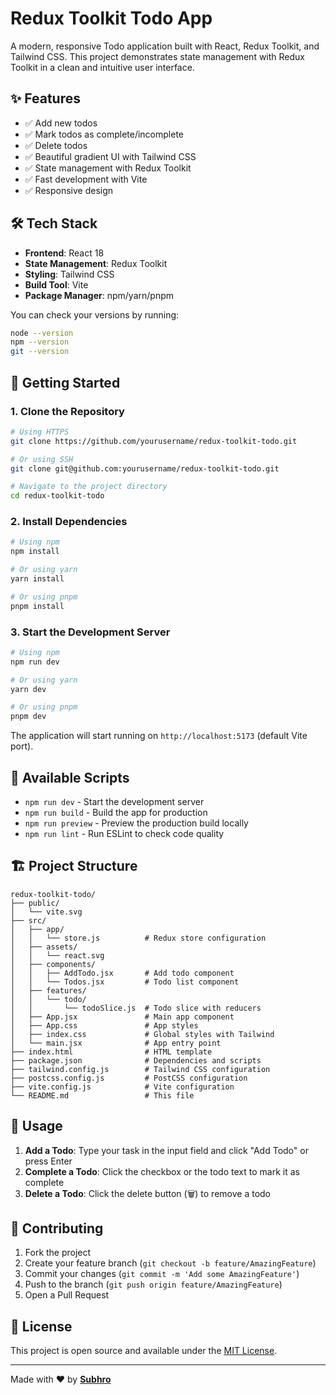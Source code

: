 # Redux Toolkit Todo App

A modern, responsive Todo application built with React, Redux Toolkit, and Tailwind CSS. This project demonstrates state management with Redux Toolkit in a clean and intuitive user interface.

## ✨ Features

- ✅ Add new todos
- ✅ Mark todos as complete/incomplete
- ✅ Delete todos
- ✅ Beautiful gradient UI with Tailwind CSS
- ✅ State management with Redux Toolkit
- ✅ Fast development with Vite
- ✅ Responsive design

## 🛠️ Tech Stack

- **Frontend**: React 18
- **State Management**: Redux Toolkit
- **Styling**: Tailwind CSS
- **Build Tool**: Vite
- **Package Manager**: npm/yarn/pnpm


You can check your versions by running:
```bash
node --version
npm --version
git --version
```

## 🚀 Getting Started

### 1. Clone the Repository

```bash
# Using HTTPS
git clone https://github.com/yourusername/redux-toolkit-todo.git

# Or using SSH
git clone git@github.com:yourusername/redux-toolkit-todo.git

# Navigate to the project directory
cd redux-toolkit-todo
```

### 2. Install Dependencies

```bash
# Using npm
npm install

# Or using yarn
yarn install

# Or using pnpm
pnpm install
```

### 3. Start the Development Server

```bash
# Using npm
npm run dev

# Or using yarn
yarn dev

# Or using pnpm
pnpm dev
```

The application will start running on `http://localhost:5173` (default Vite port).

## 📝 Available Scripts

- `npm run dev` - Start the development server
- `npm run build` - Build the app for production
- `npm run preview` - Preview the production build locally
- `npm run lint` - Run ESLint to check code quality

## 🏗️ Project Structure

```
redux-toolkit-todo/
├── public/
│   └── vite.svg
├── src/
│   ├── app/
│   │   └── store.js          # Redux store configuration
│   ├── assets/
│   │   └── react.svg
│   ├── components/
│   │   ├── AddTodo.jsx       # Add todo component
│   │   └── Todos.jsx         # Todo list component
│   ├── features/
│   │   └── todo/
│   │       └── todoSlice.js  # Todo slice with reducers
│   ├── App.jsx               # Main app component
│   ├── App.css               # App styles
│   ├── index.css             # Global styles with Tailwind
│   └── main.jsx              # App entry point
├── index.html                # HTML template
├── package.json              # Dependencies and scripts
├── tailwind.config.js        # Tailwind CSS configuration
├── postcss.config.js         # PostCSS configuration
├── vite.config.js            # Vite configuration
└── README.md                 # This file
```



## 📱 Usage

1. **Add a Todo**: Type your task in the input field and click "Add Todo" or press Enter
2. **Complete a Todo**: Click the checkbox or the todo text to mark it as complete
3. **Delete a Todo**: Click the delete button (🗑️) to remove a todo


## 🤝 Contributing

1. Fork the project
2. Create your feature branch (`git checkout -b feature/AmazingFeature`)
3. Commit your changes (`git commit -m 'Add some AmazingFeature'`)
4. Push to the branch (`git push origin feature/AmazingFeature`)
5. Open a Pull Request

## 📄 License

This project is open source and available under the [MIT License](LICENSE).


---

Made with ❤️ by [**Subhro**](https://github.com/imSubhro)
